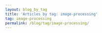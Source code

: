```yaml
---
layout: blog_by_tag
title: 'Articles by tag: image-processing'
tag: image-processing
permalink: /blog/tag/image-processing/
---
```

